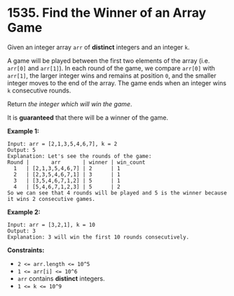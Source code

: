 # 1535. Find the Winner of an Array Game

Given an integer array `arr` of **distinct** integers and an integer `k`.

A game will be played between the first two elements of the array (i.e. `arr[0]` and `arr[1]`). In each round of the game, we compare `arr[0]` with `arr[1]`, the larger integer wins and remains at position `0`, and the smaller integer moves to the end of the array. The game ends when an integer wins `k` consecutive rounds.

Return *the integer which will win the game*.

It is **guaranteed** that there will be a winner of the game.

**Example 1:**

```()
Input: arr = [2,1,3,5,4,6,7], k = 2
Output: 5
Explanation: Let's see the rounds of the game:
Round |       arr       | winner | win_count
  1   | [2,1,3,5,4,6,7] | 2      | 1
  2   | [2,3,5,4,6,7,1] | 3      | 1
  3   | [3,5,4,6,7,1,2] | 5      | 1
  4   | [5,4,6,7,1,2,3] | 5      | 2
So we can see that 4 rounds will be played and 5 is the winner because it wins 2 consecutive games.
```

**Example 2:**

```()
Input: arr = [3,2,1], k = 10
Output: 3
Explanation: 3 will win the first 10 rounds consecutively.
```

**Constraints:**

- `2 <= arr.length <= 10^5`
- `1 <= arr[i] <= 10^6`
- `arr` contains **distinct** integers.
- `1 <= k <= 10^9`
